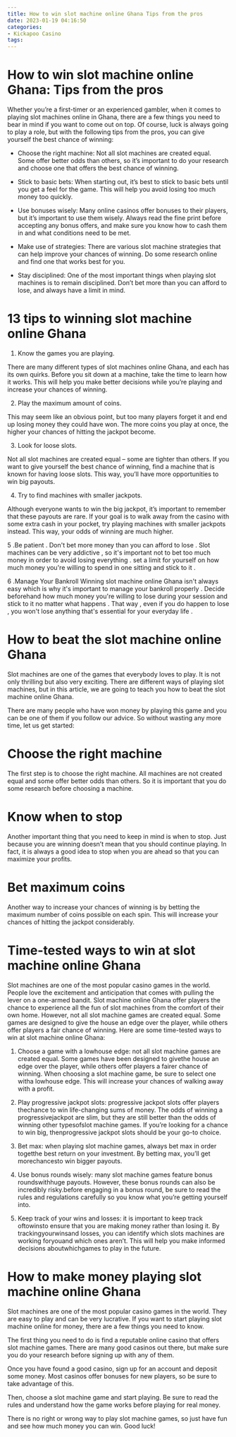 ```yaml
---
title: How to win slot machine online Ghana Tips from the pros
date: 2023-01-19 04:16:50
categories:
- Kickapoo Casino
tags:
---
```



#  How to win slot machine online Ghana: Tips from the pros

Whether you’re a first-timer or an experienced gambler, when it comes to playing slot machines online in Ghana, there are a few things you need to bear in mind if you want to come out on top. Of course, luck is always going to play a role, but with the following tips from the pros, you can give yourself the best chance of winning:

* Choose the right machine: Not all slot machines are created equal. Some offer better odds than others, so it’s important to do your research and choose one that offers the best chance of winning.

* Stick to basic bets: When starting out, it’s best to stick to basic bets until you get a feel for the game. This will help you avoid losing too much money too quickly.

* Use bonuses wisely: Many online casinos offer bonuses to their players, but it’s important to use them wisely. Always read the fine print before accepting any bonus offers, and make sure you know how to cash them in and what conditions need to be met.

* Make use of strategies: There are various slot machine strategies that can help improve your chances of winning. Do some research online and find one that works best for you.

* Stay disciplined: One of the most important things when playing slot machines is to remain disciplined. Don’t bet more than you can afford to lose, and always have a limit in mind.

#  13 tips to winning slot machine online Ghana

1. Know the games you are playing.

There are many different types of slot machines online Ghana, and each has its own quirks. Before you sit down at a machine, take the time to learn how it works. This will help you make better decisions while you’re playing and increase your chances of winning.

2. Play the maximum amount of coins.

This may seem like an obvious point, but too many players forget it and end up losing money they could have won. The more coins you play at once, the higher your chances of hitting the jackpot become.

3. Look for loose slots.

Not all slot machines are created equal – some are tighter than others. If you want to give yourself the best chance of winning, find a machine that is known for having loose slots. This way, you’ll have more opportunities to win big payouts.

4. Try to find machines with smaller jackpots.

Although everyone wants to win the big jackpot, it’s important to remember that these payouts are rare. If your goal is to walk away from the casino with some extra cash in your pocket, try playing machines with smaller jackpots instead. This way, your odds of winning are much higher.

5 .Be patient . Don't bet more money than you can afford to lose . Slot machines can be very addictive , so it's important not to bet too much money in order to avoid losing everything . set a limit for yourself on how much money you're willing to spend in one sitting and stick to it .

  6 .Manage Your Bankroll  Winning slot machine online Ghana isn't always easy which is why it's important to manage your bankroll properly . Decide beforehand how much money you're willing to lose during your session and stick to it no matter what happens . That way , even if you do happen to lose , you won't lose anything that's essential for your everyday life .

#  How to beat the slot machine online Ghana

Slot machines are one of the games that everybody loves to play. It is not only thrilling but also very exciting. There are different ways of playing slot machines, but in this article, we are going to teach you how to beat the slot machine online Ghana.

There are many people who have won money by playing this game and you can be one of them if you follow our advice. So without wasting any more time, let us get started:

# Choose the right machine

The first step is to choose the right machine. All machines are not created equal and some offer better odds than others. So it is important that you do some research before choosing a machine.

# Know when to stop

Another important thing that you need to keep in mind is when to stop. Just because you are winning doesn’t mean that you should continue playing. In fact, it is always a good idea to stop when you are ahead so that you can maximize your profits.

# Bet maximum coins

Another way to increase your chances of winning is by betting the maximum number of coins possible on each spin. This will increase your chances of hitting the jackpot considerably.

#  Time-tested ways to win at slot machine online Ghana

Slot machines are one of the most popular casino games in the world. People love the excitement and anticipation that comes with pulling the lever on a one-armed bandit. Slot machine online Ghana offer players the chance to experience all the fun of slot machines from the comfort of their own home. However, not all slot machine games are created equal. Some games are designed to give the house an edge over the player, while others offer players a fair chance of winning. Here are some time-tested ways to win at slot machine online Ghana:

1) Choose a game with a lowhouse edge: not all slot machine games are created equal. Some games have been designed to givethe house an edge over the player, while others offer players a fairer chance of winning. When choosing a slot machine game, be sure to select one witha lowhouse edge. This will increase your chances of walking away with a profit.

2) Play progressive jackpot slots: progressive jackpot slots offer players thechance to win life-changing sums of money. The odds of winning a progressivejackpot are slim, but they are still better than the odds of winning other typesofslot machine games. If you’re looking for a chance to win big, thenprogressive jackpot slots should be your go-to choice.

3) Bet max: when playing slot machine games, always bet max in order togetthe best return on your investment. By betting max, you’ll get morechancesto win bigger payouts.

4) Use bonus rounds wisely: many slot machine games feature bonus roundswithhuge payouts. However, these bonus rounds can also be incredibly risky.before engaging in a bonus round, be sure to read the rules and regulations carefully so you know what you’re getting yourself into.

5) Keep track of your wins and losses: it is important to keep track oftowinsto ensure that you are making money rather than losing it. By trackingyourwinsand losses, you can identify which slots machines are working foryouand which ones aren’t. This will help you make informed decisions aboutwhichgames to play in the future.

#  How to make money playing slot machine online Ghana

Slot machines are one of the most popular casino games in the world. They are easy to play and can be very lucrative. If you want to start playing slot machine online for money, there are a few things you need to know.

The first thing you need to do is find a reputable online casino that offers slot machine games. There are many good casinos out there, but make sure you do your research before signing up with any of them.

Once you have found a good casino, sign up for an account and deposit some money. Most casinos offer bonuses for new players, so be sure to take advantage of this.

Then, choose a slot machine game and start playing. Be sure to read the rules and understand how the game works before playing for real money.

There is no right or wrong way to play slot machine games, so just have fun and see how much money you can win. Good luck!